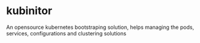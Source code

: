 # kubinitor
An opensource kubernetes bootstraping solution, helps managing the pods, services, configurations and clustering solutions
